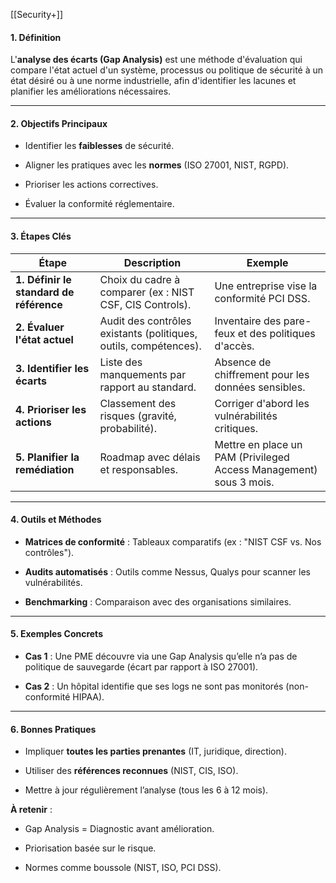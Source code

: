 [[Security+]]
#### **1. Définition**

L'**analyse des écarts (Gap Analysis)** est une méthode d'évaluation qui compare l'état actuel d'un système, processus ou politique de sécurité à un état désiré ou à une norme industrielle, afin d'identifier les lacunes et planifier les améliorations nécessaires.

---

#### **2. Objectifs Principaux**

- Identifier les **faiblesses** de sécurité.
    
- Aligner les pratiques avec les **normes** (ISO 27001, NIST, RGPD).
    
- Prioriser les actions correctives.
    
- Évaluer la conformité réglementaire.
    

---

#### **3. Étapes Clés**

|**Étape**|**Description**|**Exemple**|
|---|---|---|
|**1. Définir le standard de référence**|Choix du cadre à comparer (ex : NIST CSF, CIS Controls).|Une entreprise vise la conformité PCI DSS.|
|**2. Évaluer l'état actuel**|Audit des contrôles existants (politiques, outils, compétences).|Inventaire des pare-feux et des politiques d'accès.|
|**3. Identifier les écarts**|Liste des manquements par rapport au standard.|Absence de chiffrement pour les données sensibles.|
|**4. Prioriser les actions**|Classement des risques (gravité, probabilité).|Corriger d'abord les vulnérabilités critiques.|
|**5. Planifier la remédiation**|Roadmap avec délais et responsables.|Mettre en place un PAM (Privileged Access Management) sous 3 mois.|

---

#### **4. Outils et Méthodes**

- **Matrices de conformité** : Tableaux comparatifs (ex : "NIST CSF vs. Nos contrôles").
    
- **Audits automatisés** : Outils comme Nessus, Qualys pour scanner les vulnérabilités.
    
- **Benchmarking** : Comparaison avec des organisations similaires.
    

---

#### **5. Exemples Concrets**

- **Cas 1** : Une PME découvre via une Gap Analysis qu’elle n’a pas de politique de sauvegarde (écart par rapport à ISO 27001).
    
- **Cas 2** : Un hôpital identifie que ses logs ne sont pas monitorés (non-conformité HIPAA).
    

---

#### **6. Bonnes Pratiques**

- Impliquer **toutes les parties prenantes** (IT, juridique, direction).
    
- Utiliser des **références reconnues** (NIST, CIS, ISO).
    
- Mettre à jour régulièrement l’analyse (tous les 6 à 12 mois).


**À retenir** :

- Gap Analysis = Diagnostic avant amélioration.
    
- Priorisation basée sur le risque.
    
- Normes comme boussole (NIST, ISO, PCI DSS).